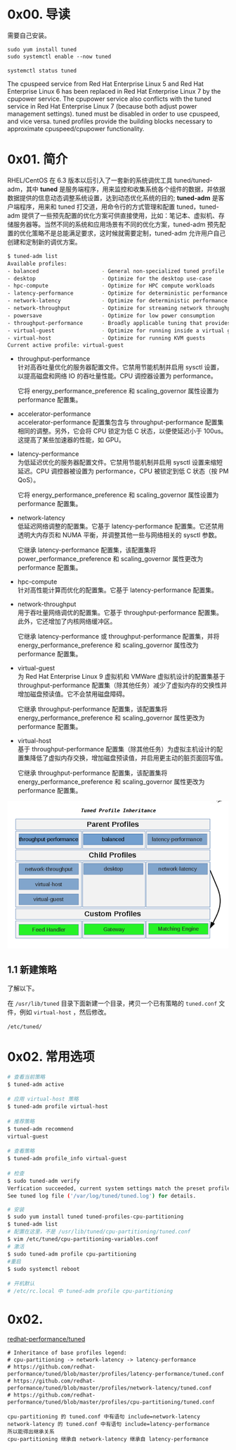 # 0x00. 导读

需要自己安装。

```
sudo yum install tuned
sudo systemctl enable --now tuned

systemctl status tuned
```

The cpuspeed service from Red Hat Enterprise Linux 5 and Red Hat Enterprise Linux 6 has been replaced in Red Hat Enterprise Linux 7 by the cpupower service. The cpupower service also conflicts with the tuned service in Red Hat Enterprise Linux 7 (because both adjust power management settings). tuned must be disabled in order to use cpuspeed, and vice versa. tuned profiles provide the building blocks necessary to approximate cpuspeed/cpupower functionality.

# 0x01. 简介

RHEL/CentOS 在 6.3 版本以后引入了一套新的系统调优工具 tuned/tuned-adm，其中 **tuned** 是服务端程序，用来监控和收集系统各个组件的数据，并依据数据提供的信息动态调整系统设置，达到动态优化系统的目的; **tuned-adm** 是客户端程序，用来和 tuned 打交道，用命令行的方式管理和配置 tuned，tuned-adm 提供了一些预先配置的优化方案可供直接使用，比如：笔记本、虚拟机、存储服务器等。当然不同的系统和应用场景有不同的优化方案，tuned-adm 预先配置的优化策略不是总能满足要求，这时候就需要定制，tuned-adm 允许用户自己创建和定制新的调优方案。

```bash
$ tuned-adm list
Available profiles:
- balanced                    - General non-specialized tuned profile
- desktop                     - Optimize for the desktop use-case
- hpc-compute                 - Optimize for HPC compute workloads
- latency-performance         - Optimize for deterministic performance at the cost of increased power consumption
- network-latency             - Optimize for deterministic performance at the cost of increased power consumption, focused on low latency network performance
- network-throughput          - Optimize for streaming network throughput, generally only necessary on older CPUs or 40G+ networks
- powersave                   - Optimize for low power consumption
- throughput-performance      - Broadly applicable tuning that provides excellent performance across a variety of common server workloads
- virtual-guest               - Optimize for running inside a virtual guest
- virtual-host                - Optimize for running KVM guests
Current active profile: virtual-guest
```

- throughput-performance  
    针对高吞吐量优化的服务器配置文件。它禁用节能机制并启用 sysctl 设置，以提高磁盘和网络 IO 的吞吐量性能。CPU 调控器设置为 performance。

    它将 energy_performance_preference 和 scaling_governor 属性设置为 performance 配置集。

- accelerator-performance  
    accelerator-performance 配置集包含与 throughput-performance 配置集相同的调整。另外，它会将 CPU 锁定为低 C 状态，以便使延迟小于 100us。这提高了某些加速器的性能，如 GPU。

- latency-performance  
    为低延迟优化的服务器配置文件。它禁用节能机制并启用 sysctl 设置来缩短延迟。CPU 调控器被设置为 performance，CPU 被锁定到低 C 状态（按 PM QoS）。

    它将 energy_performance_preference 和 scaling_governor 属性设置为 performance 配置集。

- network-latency  
    低延迟网络调整的配置集。它基于 latency-performance 配置集。它还禁用透明大内存页和 NUMA 平衡，并调整其他一些与网络相关的 sysctl 参数。

    它继承 latency-performance 配置集，该配置集将 power_performance_preference 和 scaling_governor 属性更改为 performance 配置集。

- hpc-compute  
    针对高性能计算而优化的配置集。它基于 latency-performance 配置集。

- network-throughput  
    用于吞吐量网络调优的配置集。它基于 throughput-performance 配置集。此外，它还增加了内核网络缓冲区。

    它继承 latency-performance 或 throughput-performance 配置集，并将 energy_performance_preference 和 scaling_governor 属性改为 performance 配置集。

- virtual-guest  
    为 Red Hat Enterprise Linux 9 虚拟机和 VMWare 虚拟机设计的配置集基于 throughput-performance 配置集（除其他任务）减少了虚拟内存的交换性并增加磁盘预读值。它不会禁用磁盘障碍。

    它继承 throughput-performance 配置集，该配置集将 energy_performance_preference 和 scaling_governor 属性更改为 performance 配置集。

- virtual-host  
    基于 throughput-performance 配置集（除其他任务）为虚拟主机设计的配置集降低了虚拟内存交换，增加磁盘预读值，并启用更主动的脏页面回写值。

    它继承 throughput-performance 配置集，该配置集将 energy_performance_preference 和 scaling_governor 属性更改为 performance 配置集。

![Alt text](../../pic/linux/tuned_profile_inheritance.png)

## 1.1 新建策略

了解以下。

在 `/usr/lib/tuned` 目录下面新建一个目录，拷贝一个已有策略的 `tuned.conf` 文件，例如 `virtual-host` ，然后修改。

`/etc/tuned/`

# 0x02. 常用选项

```bash
# 查看当前策略
$ tuned-adm active

# 应用 virtual-host 策略
$ tuned-adm profile virtual-host

# 推荐策略
$ tuned-adm recommend
virtual-guest

# 查看策略
$ tuned-adm profile_info virtual-guest

# 检查
$ sudo tuned-adm verify
Verfication succeeded, current system settings match the preset profile.
See tuned log file ('/var/log/tuned/tuned.log') for details.
```

```bash
# 安装
$ sudo yum install tuned tuned-profiles-cpu-partitioning
$ tuned-adm list
# 配置在这里，不是 /usr/lib/tuned/cpu-partitioning/tuned.conf
$ vim /etc/tuned/cpu-partitioning-variables.conf
# 激活
$ sudo tuned-adm profile cpu-partitioning
#重启
$ sudo systemctl reboot

# 开机默认
# /etc/rc.local 中 tuned-adm profile cpu-partitioning
```

# 0x02.

[redhat-performance/tuned](https://github.com/redhat-performance/tuned)

```
# Inheritance of base profiles legend:
# cpu-partitioning -> network-latency -> latency-performance
# https://github.com/redhat-performance/tuned/blob/master/profiles/latency-performance/tuned.conf
# https://github.com/redhat-performance/tuned/blob/master/profiles/network-latency/tuned.conf
# https://github.com/redhat-performance/tuned/blob/master/profiles/cpu-partitioning/tuned.conf

cpu-partitioning 的 tuned.conf 中有语句 include=network-latency
network-latency 的 tuned.conf 中有语句 include=latency-performance
所以能得出继承关系
cpu-partitioning 继承自 network-latency 继承自 latency-performance
```